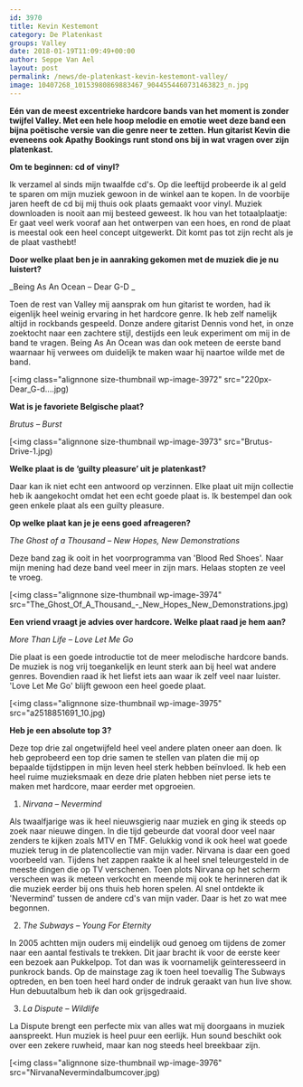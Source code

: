 ```yaml
---
id: 3970
title: Kevin Kestemont 
category: De Platenkast
groups: Valley
date: 2018-01-19T11:09:49+00:00
author: Seppe Van Ael
layout: post
permalink: /news/de-platenkast-kevin-kestemont-valley/
image: 10407268_10153980869883467_9044554460731463823_n.jpg
---
```

**Eén van de meest excentrieke hardcore bands van het moment is zonder twijfel Valley. Met een hele hoop melodie en emotie weet deze band een bijna poëtische versie van die genre neer te zetten. Hun gitarist Kevin die eveneens ook Apathy Bookings runt stond ons bij in wat vragen over zijn platenkast.**

**Om te beginnen: cd of vinyl?**

Ik verzamel al sinds mijn twaalfde cd's. Op die leeftijd probeerde ik al geld te sparen om mijn muziek gewoon in de winkel aan te kopen. In de voorbije jaren heeft de cd bij mij thuis ook plaats gemaakt voor vinyl. Muziek downloaden is nooit aan mij besteed geweest. Ik hou van het totaalplaatje: Er gaat veel werk vooraf aan het ontwerpen van een hoes, en rond de plaat is meestal ook een heel concept uitgewerkt. Dit komt pas tot zijn recht als je de plaat vasthebt!

**Door welke plaat ben je in aanraking gekomen met de muziek die je nu luistert?**

_Being As An Ocean – Dear G-D _

Toen de rest van Valley mij aansprak om hun gitarist te worden, had ik eigenlijk heel weinig ervaring in het hardcore genre. Ik heb zelf namelijk altijd in rockbands gespeeld. Donze andere gitarist Dennis vond het, in onze zoektocht naar een zachtere stijl, destijds een leuk experiment om mij in de band te vragen. Being As An Ocean was dan ook meteen de eerste band waarnaar hij verwees om duidelijk te maken waar hij naartoe wilde met de band.

[<img class="alignnone size-thumbnail wp-image-3972" src="220px-Dear_G-d....jpg)

**Wat is je favoriete Belgische plaat?**

_Brutus – Burst_

[<img class="alignnone size-thumbnail wp-image-3973" src="Brutus-Drive-1.jpg)

**Welke plaat is de ‘guilty pleasure’ uit je platenkast?**

Daar kan ik niet echt een antwoord op verzinnen. Elke plaat uit mijn collectie heb ik aangekocht omdat het een echt goede plaat is. Ik bestempel dan ook geen enkele plaat als een guilty pleasure.

**Op welke plaat kan je je eens goed afreageren?**

_The Ghost of a Thousand – New Hopes, New Demonstrations_

Deze band zag ik ooit in het voorprogramma van 'Blood Red Shoes'. Naar mijn mening had deze band veel meer in zijn mars. Helaas stopten ze veel te vroeg.

[<img class="alignnone size-thumbnail wp-image-3974" src="The_Ghost_Of_A_Thousand_-_New_Hopes_New_Demonstrations.jpg)

**Een vriend vraagt je advies over hardcore. Welke plaat raad je hem aan?**

_More Than Life – Love Let Me Go_

Die plaat is een goede introductie tot de meer melodische hardcore bands. De muziek is nog vrij toegankelijk en leunt sterk aan bij heel wat andere genres. Bovendien raad ik het liefst iets aan waar ik zelf veel naar luister. 'Love Let Me Go' blijft gewoon een heel goede plaat.

[<img class="alignnone size-thumbnail wp-image-3975" src="a2518851691_10.jpg)

**Heb je een absolute top 3?**

Deze top drie zal ongetwijfeld heel veel andere platen oneer aan doen. Ik heb geprobeerd een top drie samen te stellen van platen die mij op bepaalde tijdstippen in mijn leven heel sterk hebben beïnvloed. Ik heb een heel ruime muzieksmaak en deze drie platen hebben niet perse iets te maken met hardcore, maar eerder met opgroeien.

1. _Nirvana – Nevermind_

Als twaalfjarige was ik heel nieuwsgierig naar muziek en ging ik steeds op zoek naar nieuwe dingen. In die tijd gebeurde dat vooral door veel naar zenders te kijken zoals MTV en TMF. Gelukkig vond ik ook heel wat goede muziek terug in de platencollectie van mijn vader. Nirvana is daar een goed voorbeeld van. Tijdens het zappen raakte ik al heel snel teleurgesteld in de meeste dingen die op TV verschenen. Toen plots Nirvana op het scherm verscheen was ik meteen verkocht en meende mij ook te herinneren dat ik die muziek eerder bij ons thuis heb horen spelen. Al snel ontdekte ik 'Nevermind' tussen de andere cd's van mijn vader. Daar is het zo wat mee begonnen.

2. _The Subways – Young For Eternity_

In 2005 achtten mijn ouders mij eindelijk oud genoeg om tijdens de zomer naar een aantal festivals te trekken. Dit jaar bracht ik voor de eerste keer een bezoek aan Pukkelpop. Tot dan was ik voornamelijk geïnteresseerd in punkrock bands. Op de mainstage zag ik toen heel toevallig The Subways optreden, en ben toen heel hard onder de indruk geraakt van hun live show. Hun debuutalbum heb ik dan ook grijsgedraaid.

3. _La Dispute – Wildlife_

La Dispute brengt een perfecte mix van alles wat mij doorgaans in muziek aanspreekt. Hun muziek is heel puur een eerlijk. Hun sound beschikt ook over een zekere ruwheid, maar kan nog steeds heel breekbaar zijn.

[<img class="alignnone size-thumbnail wp-image-3976" src="NirvanaNevermindalbumcover.jpg)